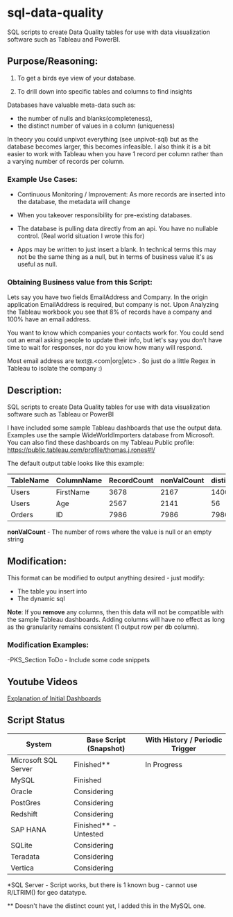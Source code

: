 # sql-data-quality

SQL scripts to create Data Quality tables for use with data visualization software such as Tableau and PowerBI.

## Purpose/Reasoning:
1. To get a birds eye view of your database.

2. To drill down into specific tables and columns to find insights 

   

Databases have valuable meta-data such as: 

- the number of nulls and blanks(completeness), 
- the distinct number of values in a column (uniqueness)  

In theory you could unpivot everything (see unpivot-sql) but as the database becomes larger, this becomes infeasible. I also think it is a bit easier to work with Tableau when you have 1 record per column rather than a varying number of records per column. 

### Example Use Cases:
- Continuous Monitoring / Improvement: As more records are inserted into the database, the metadata will change 
- When you takeover responsibility for pre-existing databases.
- The database is pulling data directly from an api. You have no nullable control. (Real world situation I wrote this for)

- Apps may be written to just insert a blank. In technical terms this may not be the same thing as a null, but in terms of business value it's as useful as null.

### Obtaining Business value from this Script:
Lets say you have two fields EmailAddress and Company. In the origin application EmailAddress is required, but company is not. Upon Analyzing the Tableau workbook you see that 8% of records have a company and 100% have an email address.

You want to know which companies your contacts work for. You could send out an email asking people to update their info, but let's say you don't have time to wait for responses,
nor do you know how many will respond.

Most email address are text@<company>.<com|org|etc> . So just do a little Regex in Tableau to isolate the company :) 




## Description:
SQL scripts to create Data Quality tables for use with data visualization software such as Tableau or PowerBI

I have included some sample Tableau dashboards that use the output data. Examples use the sample WideWorldImporters database from Microsoft. You can also find these dashboards on my Tableau Public profile:
https://public.tableau.com/profile/thomas.j.rones#!/

The default output table looks like this example:

| TableName  | ColumnName | RecordCount | nonValCount  | distinctCount |
| ---------- |-------------|-----| ----- | ----- |
| Users | FirstName | 3678 | 2167| 1400 |
| Users | Age | 2567 | 2141| 56 |
| Orders | ID | 7986 | 7986 | 7986 |

**nonValCount** - The number of rows where the value is null or an empty string



## Modification:
This format can be modified to output anything desired - just modify:

- The table you insert into
- The dynamic sql

**Note**: If you **remove** any columns, then this data will not be compatible with the sample Tableau dashboards. Adding columns will have no effect as long as the granularity remains consistent (1 output row per db column).

### Modification Examples:

-PKS_Section ToDo - Include some code snippets



## Youtube Videos

[Explanation of Initial Dashboards](https://www.youtube.com/watch?v=y6bVVeqySCw)




## Script Status
| System               | Base Script (Snapshot) | With History / Periodic Trigger |
| ------------- | ------------- | ------------- |
|Microsoft SQL Server| Finished** | In Progress |
|MySQL| Finished |  |
|Oracle | Considering |  |
|PostGres| Considering |  |
|Redshift| Considering |  |
|SAP HANA 	| 	Finished** - Untested  | 	  	|
|SQLite|Considering||
|Teradata|Considering||
|Vertica|Considering||

*SQL Server - Script works, but there is 1 known bug - cannot use R/LTRIM() for geo datatype.   

** Doesn't have the distinct count yet, I added this in the MySQL one.

